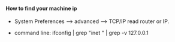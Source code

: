 #### How to  find your machine ip

*  System Preferences --> advanced -->  TCP/IP read router or IP.

* command line: ifconfig | grep "inet " | grep -v 127.0.0.1
